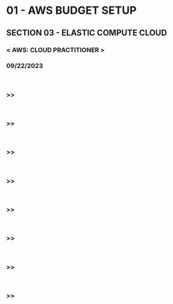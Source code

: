 # 01 - AWS BUDGET SETUP

## SECTION 03 - ELASTIC COMPUTE CLOUD <br>

### < AWS: CLOUD PRACTITIONER > <br>

### 09/22/2023 <br>

<br>

### >>

<br>

### >>

<br>

### >>

<br>

### >>

<br>

### >>

<br>

### >>

<br>

### >>

<br>

### >>

<br>
